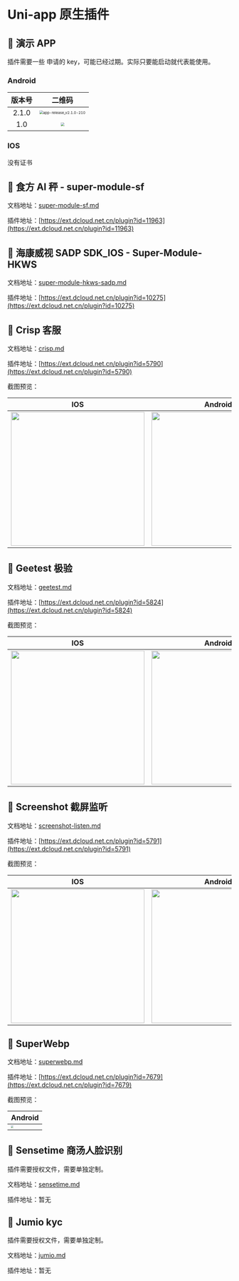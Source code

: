 # Uni-app 原生插件

## 📌 演示 APP

插件需要一些 申请的 key，可能已经过期。实际只要能启动就代表能使用。

### Android

| 版本号 | 二维码 |
| :-: | :-: |
| 2.1.0 | <img src="https://static.yoouu.cn/static/imgs/doc/pic-go/uni-plugin-android-starter-app-release_v2.1.0-210.png" alt="app-release_v2.1.0-210" style="zoom: 50%;" /> |
| 1.0 | <img src="https://static.yoouu.cn/static/imgs/doc/pic-go/uni-plugin-android-starterv1.0-100.png" style="zoom:50%;" /> |

### IOS

没有证书

## 📌 食方 AI 秤 - super-module-sf

文档地址：[super-module-sf.md](./super-module-sf.md)

插件地址：[https://ext.dcloud.net.cn/plugin?id=11963](https://ext.dcloud.net.cn/plugin?id=11963)

## 📌 海康威视 SADP SDK_IOS - Super-Module-HKWS

文档地址：[super-module-hkws-sadp.md](./super-module-hkws-sadp.md)

插件地址：[https://ext.dcloud.net.cn/plugin?id=10275](https://ext.dcloud.net.cn/plugin?id=10275)

## 📌 Crisp 客服

文档地址：[crisp.md](./crisp.md)

插件地址：[https://ext.dcloud.net.cn/plugin?id=5790](https://ext.dcloud.net.cn/plugin?id=5790)

截图预览：

| IOS | Android |
| --- | --- |
| <img src="https://static.yoouu.cn/static/imgs/2021/pic-go/crisp-ios-screenshot.png" width="300" /> | <img src="https://static.yoouu.cn/static/imgs/2021/pic-go/crisp-android-screenshot.jpeg" width="300"/> |

## 📌 Geetest 极验

文档地址：[geetest.md](./geetest.md)

插件地址：[https://ext.dcloud.net.cn/plugin?id=5824](https://ext.dcloud.net.cn/plugin?id=5824)

截图预览：

| IOS | Android |
| --- | --- |
| <img src="https://static.yoouu.cn/static/imgs/2021/pic-go/geetest-ios1.jpg" width="300" /> | <img src="https://static.yoouu.cn/static/imgs/2021/pic-go/geetest-android1.jpeg" width="300" /> |

## 📌 Screenshot 截屏监听

文档地址：[screenshot-listen.md](./screenshot-listen.md)

插件地址：[https://ext.dcloud.net.cn/plugin?id=5791](https://ext.dcloud.net.cn/plugin?id=5791)

截图预览：

| IOS | Android |
| --- | --- |
| <img src="https://static.yoouu.cn/static/imgs/2021/pic-go/screenshot-listen-ios-screenshot.jpg" width="300" /> | <img src="https://static.yoouu.cn/static/imgs/2021/pic-go/screenshot-listen-android-screenshot.jpeg" width="300" /> |

## 📌 SuperWebp

文档地址：[superwebp.md](./superwebp.md)

插件地址：[https://ext.dcloud.net.cn/plugin?id=7679](https://ext.dcloud.net.cn/plugin?id=7679)

截图预览：

| Android |
| --- |
| <img src="https://static.yoouu.cn/static/imgs/doc/front-end/uni-app-nativeplugins/202203221053019.webp" style="zoom:33%;" /> |

## 📌 Sensetime 商汤人脸识别

插件需要授权文件，需要单独定制。

文档地址：[sensetime.md](./sensetime.md)

插件地址：暂无

## 📌 Jumio kyc

插件需要授权文件，需要单独定制。

文档地址：[jumio.md](./jumio.md)

插件地址：暂无

